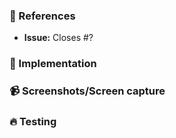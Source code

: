 ### :pushpin: References

-   **Issue:** Closes #?

### :memo: Implementation

### :video_camera: Screenshots/Screen capture

### :fire: Testing
